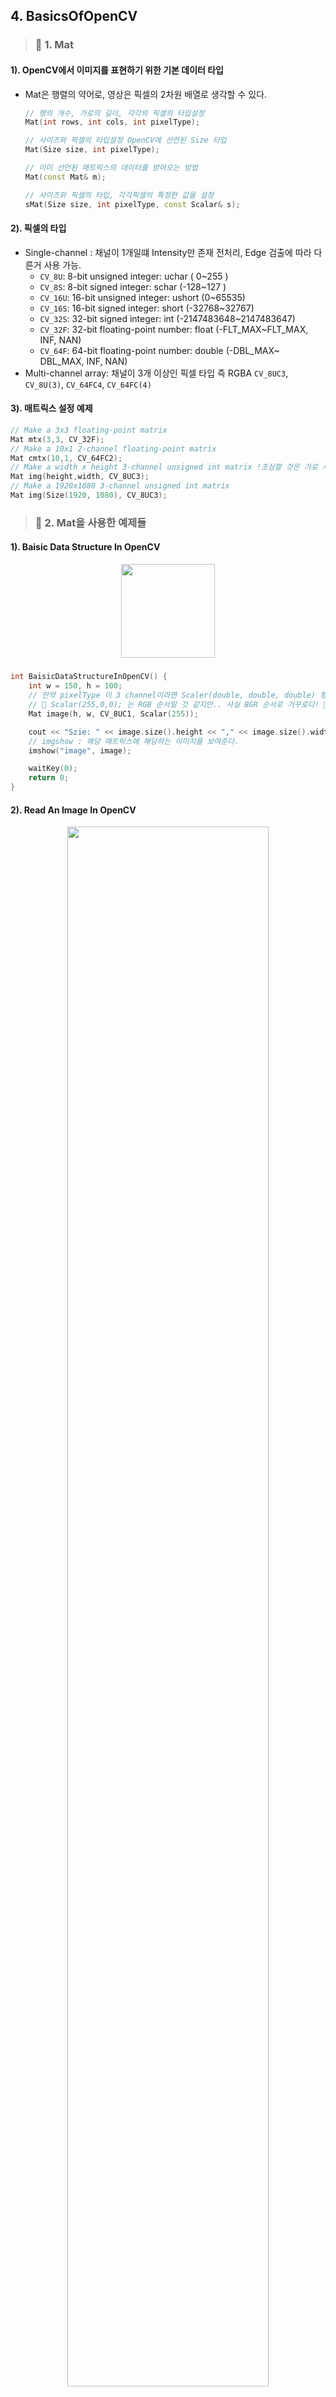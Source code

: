## 4. BasicsOfOpenCV
> ### 📄 1. Mat

#### 1). OpenCV에서 이미지를 표현하기 위한 기본 데이터 타입
* Mat은 행렬의 약어로, 영상은 픽셀의 2차원 배열로 생각할 수 있다.
    ```cpp
    // 행의 개수, 가로의 길이, 각각의 픽셀의 타입설정
    Mat(int rows, int cols, int pixelType);

    // 사이즈와 픽셀의 타입설정 OpenCV에 선언된 Size 타입
    Mat(Size size, int pixelType);

    // 이미 선언된 매트릭스의 데이터를 받아오는 방법
    Mat(const Mat& m);

    // 사이즈와 픽셀의 타입, 각각픽셀의 특정한 값을 설정
    sMat(Size size, int pixelType, const Scalar& s);
    ```


#### 2). 픽셀의 타입

* Single-channel : 채널이 1개일떄 Intensity만 존재
  전처리, Edge 검출에 따라 다른거 사용 가능.
    * `CV_8U`: 8-bit unsigned integer: uchar ( 0~255 )
    * `CV_8S`: 8-bit signed integer: schar (-128~127 )
    * `CV_16U`: 16-bit unsigned integer: ushort (0~65535)
    * `CV_16S`: 16-bit signed integer: short (-32768~32767)
    * `CV_32S`: 32-bit signed integer: int (-2147483648~2147483647)
    * `CV_32F`: 32-bit floating-point number: float (-FLT_MAX~FLT_MAX, INF, NAN)
    * `CV_64F`: 64-bit floating-point number: double (-DBL_MAX~ DBL_MAX, INF, NAN)
* Multi-channel array: 채널이 3개 이상인 픽셀 타입 즉 RGBA
    `CV_8UC3`, `CV_8U(3)`, `CV_64FC4`, `CV_64FC(4)`

#### 3). 매트릭스 설정 예제
```cpp
// Make a 3x3 floating-point matrix
Mat mtx(3,3, CV_32F);
// Make a 10x1 2-channel floating-point matrix
Mat cmtx(10,1, CV_64FC2);
// Make a width x height 3-channel unsigned int matrix !조심할 것은 가로 세로 반대!
Mat img(height,width, CV_8UC3);
// Make a 1920x1080 3-channel unsigned int matrix
Mat img(Size(1920, 1080), CV_8UC3);
```

> ### 📄 2. Mat을 사용한 예제들

#### 1). Baisic Data Structure In OpenCV

<div align=center>
    <img src="image/2025-03-23-01-42-40.png" width=150px>
    <h5></h5>
</div>

```cpp
int BaisicDataStructureInOpenCV() {
    int w = 150, h = 100;
    // 만약 pixelType 이 3 channel이라면 Scaler(double, double, double) 형태이다.
    // 🚸 Scalar(255,0,0); 는 RGB 순서일 것 같지만.. 사실 BGR 순서로 거꾸로다! 🚸
    Mat image(h, w, CV_8UC1, Scalar(255));

    cout << "Szie: " << image.size().height << "," << image.size().width << endl;
    // imgshow : 해당 매트릭스에 해당하는 이미지를 보여준다.
    imshow("image", image);

    waitKey(0);
    return 0;
}
```

#### 2). Read An Image In OpenCV

<div align=center>
    <img src="image/2025-03-23-01-46-33.png" width=80%>
    <h5></h5>
</div>

```cpp
int ReadAnImageInOpenCV() {
    Mat gray_image, color_image;

    // 두번쨰 파라미터의 0이 들어가 있다.
    // 이것이 뜻하는 바는 이미지를 GrayScale 로 읽겠다는 것 이다.
    gray_image = imread("./data/lena.png", 0);

    // 두번쨰 파라미터에 1이 들어가 있거나
    // 아무 값도 작성하지 않는 다면 Color로 읽겠다는 것 이다.
    color_image = imread("./data/lena.png", 0);

    imshow("gray image", gray_image);
    imshow("color image", color_image);

    waitKey(0);
    return 0;
}
```

> ### 📄 Video Capture

<div align=center>
    <img src="image/2025-03-19-01-04-33.png" width=100%>
    <h5>VideoCaputre Class</h5>
</div>

1. ##### `bool grap()`
    * 현재 존재하는 프레임의 그 다음 프레임을 가져오기 위한 함수
    * *grappass와 연관이 있어 보인다.*
2. ##### `bool open(const string &fileName)`
    * 파일을 읽어오기 위함 삽입 연산자도 오버라이드 되어 있다.
3. ##### `operator >> (Mat &image)`
4. ##### `release()`
   * 비디오를 해제한다.


<div align=center>
    <img src="image/2025-03-19-01-06-15.png" width=100%>
    <h5>VideoCaputre Class</h5>
</div>

* ##### `get(int propid)`
  * 지금 비디오 캡쳐 클래스가 가진 상세한 정보를 알 수 있다. propid는 매크로로 작성됨

* `int waitKey(int delay = 0)`
    * milliseconds 만큼 딜레이가 생긴다.
    * 그리고 0 값을 넣는다는 것은 영원히 어떤 이벤트가 오기 전까지는 멈춘다는 뜻
    * 현재 fps를 통해 딜레이를 계산하고, WaitKey()에 fps에 해당하는 대기 시간을 넣어 주는 기법도 가능
    * 이 함수가 없다면 우리가 눈치채기도 전에 쭉~ 아주 빠르게 프레임을 재생하고 꺼질 것 이다.
    그래서 33ms를 기다리도록 할 수 있다.

#### 1). Read a Video from a File

```cpp
int ReadAVideoFromAFile() {
    Mat frame;
    // 비디오를 읽으려먼 `VideoCapture`를 반드시 써야한다.
    VideoCapture cap;

    // check if file exists. if none program ends
    if(cap.open("background.mp4") == 0) {
        cout << "no such file!" << endl;
        waitKey(0);
    }

    while(1) {
        cap >> frame;
        if(frame.empty()) {
            cout << "end of video" << endl;
            break;
        }
        imshow("video", frame);

        // `waitKey(33) //ms` 이 함수가 없다면
        // 우리가 눈치채기도 전에 쭉~ 아주 빠르게 프레임을 재생하고 꺼질 것 이다.
        // 그래서 33ms를 기다리도록 할 수 있다.
        waitKey(33);
    }
}
```

#### 2). Read a Video from a webcam

```cpp
int ReadAVideoFromAWebcam() {
    Mat frame;
    // 웹캠에서 캡쳐를 가져오는 함수,
    // `VideoCapture(0)`을 사용하면 웹캠을 가져올 수 있다. 단,
    // 꼭 각 컴퓨터마다 인덱스가 0이 아닐 순 있는데 대부분 0이다.
    // 만약 웹캠이 안되면 두가지중 하나다
    // 1. 막아놨거나
    // 2. 인덱스가 0이 아니거나.
    VideoCapture cap(0);

    while(1) {
        cap >> frame;

        imshow("web cam", frame);
        // `waitKey(16) //ms`를 기다리도록 한다.
        waitKey(16);
    }
}
```

#### 3). Play With VideoCapture
```cpp
int PlayWithVideoCapture() {
    Mat frame;
    VideoCapture cap;

    if(cap.open("background.mp4") == false) return -1;
    double fps = cap.get(CAP_PROP_FPS);
    double time_in_msec = 0;
    int curr_frame = 0;
    int total_frames = cap.get(CAP_PROP_FRAME_COUNT);

    while(time_in_msec < 3000) {
        cap >> frame;
        if(frame.empty()) break;
        time_in_msec = cap.get(CAP_PROP_POS_MSEC);
        curr_frame = cap.get(CAP_PROP_POS_FRAMES);
        // 현재 프레임을 하나하나 씩 출력하며 전체 프레임 을 리턴한다
        cout << "frames: " << curr_frame << "/" << total_frames << endl;
        imshow("video", frame);

        // 현재 fps를 통해 딜레이를 계산하고, WaitKey()에 fps에 해당하는 대기 시간을 넣어 준다.
        waitKey(1000 / fps);
    }

    waitKey(0);
    return 0;
}
```

1. ##### `CAP_PROP_POS_MSEC`
   * 비디오 캡쳐의 timestamp를 가져오거나, 현재 상태의 milliseconds로서의 위치를 알 수 있다.
2. ##### `CAP_PROP_POS_FRAMES`
   * 제로 베이스 0으로 시작하는 인덱스를 리턴하고, 다음에 디코드, 렌더링 될 프레임을 리턴한다.
3. ##### `CAP_PROP_FPS`
   * Frame Rate
4. ##### `CAP_PROP_FRAME_COUNT`
   * 비디오 파일의 총 프레임 수


![](image/2025-03-19-01-09-37.png)
